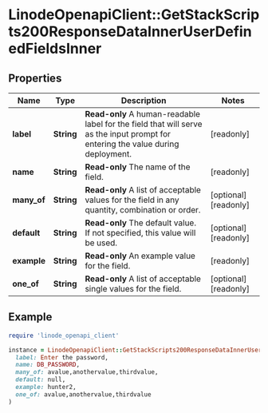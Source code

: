 # LinodeOpenapiClient::GetStackScripts200ResponseDataInnerUserDefinedFieldsInner

## Properties

| Name | Type | Description | Notes |
| ---- | ---- | ----------- | ----- |
| **label** | **String** | __Read-only__ A human-readable label for the field that will serve as the input prompt for entering the value during deployment. | [readonly] |
| **name** | **String** | __Read-only__ The name of the field. | [readonly] |
| **many_of** | **String** | __Read-only__ A list of acceptable values for the field in any quantity, combination or order. | [optional][readonly] |
| **default** | **String** | __Read-only__ The default value.  If not specified, this value will be used. | [optional][readonly] |
| **example** | **String** | __Read-only__ An example value for the field. | [readonly] |
| **one_of** | **String** | __Read-only__ A list of acceptable single values for the field. | [optional][readonly] |

## Example

```ruby
require 'linode_openapi_client'

instance = LinodeOpenapiClient::GetStackScripts200ResponseDataInnerUserDefinedFieldsInner.new(
  label: Enter the password,
  name: DB_PASSWORD,
  many_of: avalue,anothervalue,thirdvalue,
  default: null,
  example: hunter2,
  one_of: avalue,anothervalue,thirdvalue
)
```

